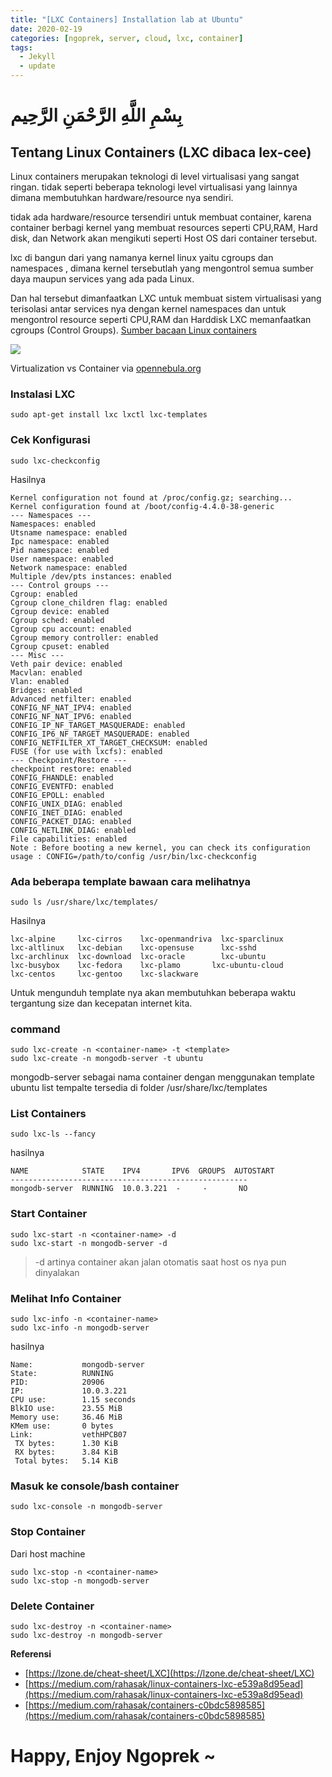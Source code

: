 ```yaml
---
title: "[LXC Containers] Installation lab at Ubuntu"
date: 2020-02-19
categories: [ngoprek, server, cloud, lxc, container]
tags:
  - Jekyll
  - update
---
```

# بِسْمِ اللَّهِ الرَّحْمَنِ الرَّحِيم
## Tentang Linux Containers (LXC dibaca lex-cee)

Linux containers merupakan teknologi di level virtualisasi yang sangat ringan. tidak seperti beberapa teknologi level virtualisasi yang lainnya dimana membutuhkan hardware/resource nya sendiri.

tidak ada hardware/resource tersendiri untuk membuat container, karena container berbagi kernel yang membuat resources seperti CPU,RAM, Hard disk, dan Network akan mengikuti seperti Host OS dari container tersebut.

lxc di bangun dari yang namanya kernel linux yaitu cgroups dan namespaces
, dimana kernel tersebutlah yang mengontrol semua sumber daya maupun services yang ada pada Linux. 

Dan hal tersebut dimanfaatkan LXC untuk membuat sistem virtualisasi yang terisolasi antar services nya dengan kernel namespaces dan untuk mengontrol resource seperti CPU,RAM dan Harddisk LXC memanfaatkan cgroups (Control Groups). [Sumber bacaan Linux containers](https://medium.com/rahasak/linux-containers-lxc-b86bba9ab117)

<img src="https://www.opennebula.org/wp-content/uploads/2019/05/hyp2.png">

Virtualization vs Container via [opennebula.org](https://opennebula.org/lxc-containers-for-opennebula)

### Instalasi LXC

```shell
sudo apt-get install lxc lxctl lxc-templates
```

### Cek Konfigurasi
```shell
sudo lxc-checkconfig
```
Hasilnya
```shell
Kernel configuration not found at /proc/config.gz; searching...
Kernel configuration found at /boot/config-4.4.0-38-generic
--- Namespaces ---
Namespaces: enabled
Utsname namespace: enabled
Ipc namespace: enabled
Pid namespace: enabled
User namespace: enabled
Network namespace: enabled
Multiple /dev/pts instances: enabled
--- Control groups ---
Cgroup: enabled
Cgroup clone_children flag: enabled
Cgroup device: enabled
Cgroup sched: enabled
Cgroup cpu account: enabled
Cgroup memory controller: enabled
Cgroup cpuset: enabled
--- Misc ---
Veth pair device: enabled
Macvlan: enabled
Vlan: enabled
Bridges: enabled
Advanced netfilter: enabled
CONFIG_NF_NAT_IPV4: enabled
CONFIG_NF_NAT_IPV6: enabled
CONFIG_IP_NF_TARGET_MASQUERADE: enabled
CONFIG_IP6_NF_TARGET_MASQUERADE: enabled
CONFIG_NETFILTER_XT_TARGET_CHECKSUM: enabled
FUSE (for use with lxcfs): enabled
--- Checkpoint/Restore ---
checkpoint restore: enabled
CONFIG_FHANDLE: enabled
CONFIG_EVENTFD: enabled
CONFIG_EPOLL: enabled
CONFIG_UNIX_DIAG: enabled
CONFIG_INET_DIAG: enabled
CONFIG_PACKET_DIAG: enabled
CONFIG_NETLINK_DIAG: enabled
File capabilities: enabled
Note : Before booting a new kernel, you can check its configuration
usage : CONFIG=/path/to/config /usr/bin/lxc-checkconfig
```

### Ada beberapa template bawaan cara melihatnya
```
sudo ls /usr/share/lxc/templates/
```

Hasilnya
```
lxc-alpine     lxc-cirros    lxc-openmandriva  lxc-sparclinux
lxc-altlinux   lxc-debian    lxc-opensuse      lxc-sshd
lxc-archlinux  lxc-download  lxc-oracle        lxc-ubuntu
lxc-busybox    lxc-fedora    lxc-plamo	     lxc-ubuntu-cloud
lxc-centos     lxc-gentoo    lxc-slackware
```

Untuk mengunduh template nya akan membutuhkan beberapa waktu tergantung size dan kecepatan internet kita.

### command
```
sudo lxc-create -n <container-name> -t <template>
sudo lxc-create -n mongodb-server -t ubuntu
```
mongodb-server sebagai nama container dengan menggunakan template  ubuntu
list tempalte tersedia di folder /usr/share/lxc/templates

### List Containers
```
sudo lxc-ls --fancy
```
hasilnya
```
NAME            STATE    IPV4       IPV6  GROUPS  AUTOSTART  
-----------------------------------------------------
mongodb-server  RUNNING  10.0.3.221  -     -       NO
```
### Start Container
```
sudo lxc-start -n <container-name> -d
sudo lxc-start -n mongodb-server -d
```
> -d artinya container akan jalan otomatis saat host os nya pun dinyalakan

### Melihat Info Container
```
sudo lxc-info -n <container-name>
sudo lxc-info -n mongodb-server
```
hasilnya
```
Name:           mongodb-server
State:          RUNNING
PID:            20906
IP:             10.0.3.221
CPU use:        1.15 seconds
BlkIO use:      23.55 MiB
Memory use:     36.46 MiB
KMem use:       0 bytes
Link:           vethHPCB07
 TX bytes:      1.30 KiB
 RX bytes:      3.84 KiB
 Total bytes:   5.14 KiB
```
### Masuk ke console/bash container
```
sudo lxc-console -n mongodb-server
```

### Stop Container
Dari host machine
```
sudo lxc-stop -n <container-name>
sudo lxc-stop -n mongodb-server
```

### Delete Container
```
sudo lxc-destroy -n <container-name>
sudo lxc-destroy -n mongodb-server
```

**Referensi**
* [https://lzone.de/cheat-sheet/LXC](https://lzone.de/cheat-sheet/LXC)
* [https://medium.com/rahasak/linux-containers-lxc-e539a8d95ead](https://medium.com/rahasak/linux-containers-lxc-e539a8d95ead)
* [https://medium.com/rahasak/containers-c0bdc5898585](https://medium.com/rahasak/containers-c0bdc5898585)

# Happy,  Enjoy Ngoprek ~